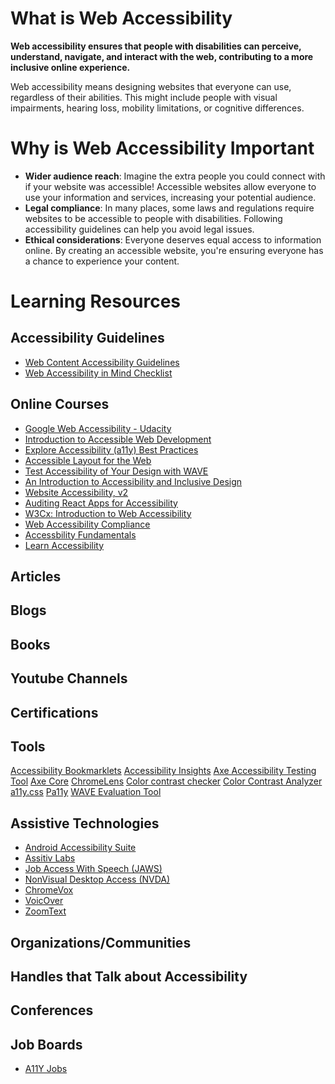 # What is Web Accessibility
**Web accessibility ensures that people with disabilities can perceive, understand, navigate, and interact with the web, contributing to a more inclusive online experience.**

Web accessibility means designing websites that everyone can use, regardless of their abilities. This might include people with visual impairments, hearing loss, mobility limitations, or cognitive differences.

# Why is Web Accessibility Important

- **Wider audience reach**: Imagine the extra people you could connect with if your website was accessible! Accessible websites allow everyone to use your information and services, increasing your potential audience.
- **Legal compliance**: In many places, some laws and regulations require websites to be accessible to people with disabilities. Following accessibility guidelines can help you avoid legal issues.
- **Ethical considerations**: Everyone deserves equal access to information online. By creating an accessible website, you're ensuring everyone has a chance to experience your content.

# Learning Resources

## Accessibility Guidelines
- [Web Content Accessibility Guidelines](https://www.w3.org/WAI/standards-guidelines/wcag/)
- [Web Accessibility in Mind Checklist](https://webaim.org/standards/wcag/checklist)
  
## Online Courses
- [Google Web Accessibility - Udacity](https://www.udacity.com/course/web-accessibility--ud891)
- [Introduction to Accessible Web Development](https://www.coursera.org/projects/introduction-to-accessible-web-development)
- [Explore Accessibility (a11y) Best Practices](https://www.linkedin.com/learning/paths/explore-accessibility-a11y-best-practices?u=125113850)
- [Accessible Layout for the Web](https://www.linkedin.com/learning/accessible-layout-for-the-web/creating-accessible-web-layout-for-a-diverse-audience?u=125113850)
- [Test Accessibility of Your Design with WAVE](https://www.coursera.org/projects/test-accessibility-design-wave)
- [An Introduction to Accessibility and Inclusive Design](https://www.coursera.org/learn/accessibility)
- [Website Accessibility, v2](https://frontendmasters.com/courses/accessibility-v2/)
- [Auditing React Apps for Accessibility](https://egghead.io/courses/auditing-react-apps-for-accessibility-08733265)
- [W3Cx: Introduction to Web Accessibility](https://www.edx.org/learn/web-accessibility/the-world-wide-web-consortium-w3c-introduction-to-web-accessibility)
- [Web Accessibility Compliance](https://teamtreehouse.com/library/web-accessibility-compliance)
- [Accessbility Fundamentals](https://learn.microsoft.com/en-us/training/paths/accessibility-fundamental/)
- [Learn Accessibility](https://web.dev/learn/accessibility/)

## Articles


## Blogs

## Books

## Youtube Channels

## Certifications

## Tools
[Accessibility Bookmarklets](https://accessibility-bookmarklets.org/)
[Accessibility Insights](https://accessibilityinsights.io/)
[Axe Accessibility Testing Tool](https://deque.com/axe/)
[Axe Core](https://github.com/dequelabs/axe-core)
[ChromeLens](https://chromewebstore.google.com/detail/chromelens/idikgljglpfilbhaboonnpnnincjhjkd?hl=en)
[Color contrast checker](https://webaim.org/resources/contrastchecker/)
[Color Contrast Analyzer](https://dequeuniversity.com/color-contrast)
[a11y.css](https://chromewebstore.google.com/detail/a11ycss/iolfinldndiiobhednboghogkiopppid?hl=ca)
[Pa11y](https://pa11y.org/)
[WAVE Evaluation Tool](https://wave.webaim.org/)

## Assistive Technologies
- [Android Accessibility Suite](https://play.google.com/store/apps/details?id=com.google.android.marvin.talkback)
- [Assitiv Labs](https://assistivlabs.com/)
- [Job Access With Speech (JAWS)](https://www.freedomscientific.com/Products/software/JAWS/)
- [NonVisual Desktop Access (NVDA)](https://www.nvaccess.org/)
- [ChromeVox](https://support.google.com/chromebook/answer/7031755?hl=en)
- [VoicOver](https://www.apple.com/accessibility/vision/)
- [ZoomText](https://www.freedomscientific.com/products/software/zoomtext/)

## Organizations/Communities

## Handles that Talk about Accessibility 

## Conferences

## Job Boards
- [A11Y Jobs](https://www.a11yjobs.com/)
